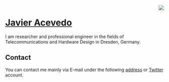 <img align="right" src="https://github-readme-stats.vercel.app/api?username=jracevedob&count_private=true&include_all_commits=true"/>

# [Javier Acevedo](https://jracevedob.github.io) 

I am researcher and professional engineer in the fields of Telecommunications and Hardware Design in Dresden, Germany. 



## Contact

You can contact me mainly via E-mail under the following [address](mailto:jracevedob@gmail.com) or [Twitter](https://twitter.com/enkontexter) account.


